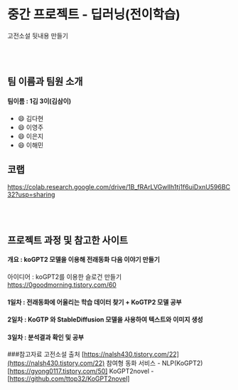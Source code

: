# 중간 프로젝트 - 딥러닝(전이학습)
고전소설 뒷내용 만들기

<br></br>

## 팀 이름과 팀원 소개
#### 팀이름 : 1김 3이(김삼이)
- :smile: 김다현
- :smile: 이영주
- :smile: 이은지
- :smile: 이해민

## 코랩
https://colab.research.google.com/drive/1B_fRArLVGwlIh1tj1f6uiDxnU596BC32?usp=sharing

<br></br>



## 프로젝트 과정 및 참고한 사이트
#### 개요 :  koGPT2 모델을 이용해 전래동화 다음 이야기 만들기
아이디어 : koGPT2를 이용한 슬로건 만들기
https://0goodmorning.tistory.com/60


#### 1일차 : 전래동화에 어울리는 학습 데이터 찾기 + KoGTP2 모델 공부
#### 2일차 : KoGTP 와 StableDiffusion 모델을 사용하여 텍스트와 이미지 생성
#### 3일차 : 분석결과 확인 및 공부



###참고자료
고전소설 출처 [https://nalsh430.tistory.com/22](https://nalsh430.tistory.com/22)
참여형 동화 서비스 - NLP(KoGPT2) [https://gyong0117.tistory.com/50]
KoGPT2novel - [https://github.com/ttop32/KoGPT2novel]


 
